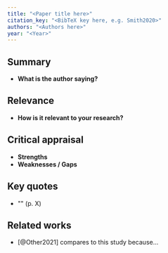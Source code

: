 ```yaml
---
title: "<Paper title here>"
citation_key: "<BibTeX key here, e.g. Smith2020>"
authors: "<Authors here>"
year: "<Year>"
---
```


## Summary
- **What is the author saying?**  
  <Your summary here>

## Relevance
- **How is it relevant to your research?**  
  <Your notes here>

## Critical appraisal
- **Strengths**  
  <Points here>
- **Weaknesses / Gaps**  
  <Points here>

## Key quotes
- "<Quote>" (p. X)

## Related works
- [@Other2021] compares to this study because...